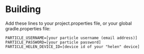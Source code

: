 # Building

Add these lines to your project.properties file, or your global gradle.properties file:

```
PARTICLE_USERNAME=[your particle username (email address)]
PARTICLE_PASSWORD=[your particle password]
PARTICLE_HELEN_DEVICE_ID=[device id of your "helen" device]
```
